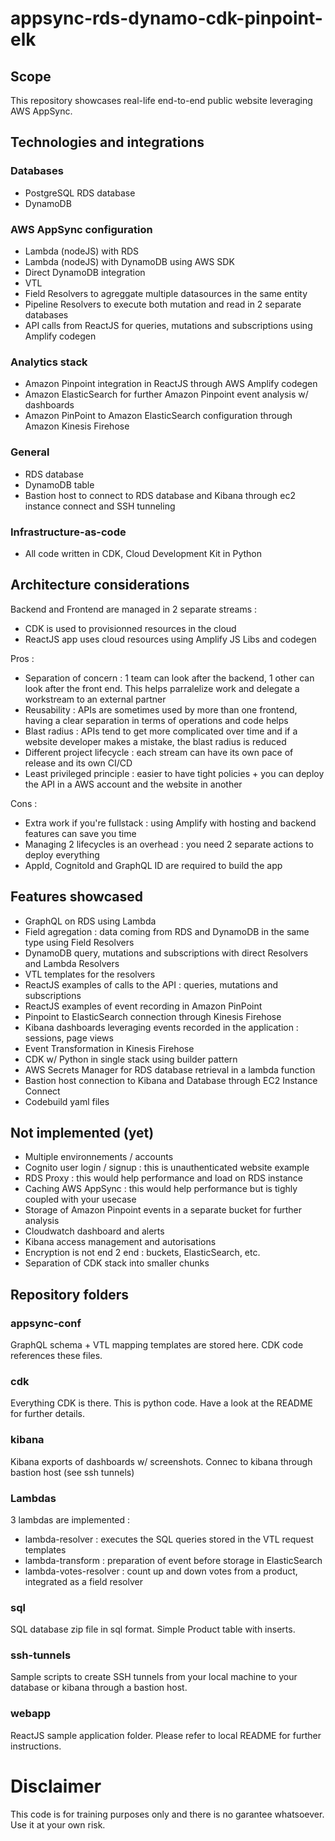 # appsync-rds-dynamo-cdk-pinpoint-elk

## Scope
This repository showcases real-life end-to-end public website leveraging AWS AppSync.

## Technologies and integrations

### Databases
- PostgreSQL RDS database
- DynamoDB

### AWS AppSync configuration
- Lambda (nodeJS) with RDS
- Lambda (nodeJS) with DynamoDB using AWS SDK
- Direct DynamoDB integration
- VTL
- Field Resolvers to agreggate multiple datasources in the same entity
- Pipeline Resolvers to execute both mutation and read in 2 separate databases
- API calls from ReactJS for queries, mutations and subscriptions using Amplify codegen

### Analytics stack
- Amazon Pinpoint integration in ReactJS through AWS Amplify codegen
- Amazon ElasticSearch for further Amazon Pinpoint event analysis w/ dashboards
- Amazon PinPoint to Amazon ElasticSearch configuration through Amazon Kinesis Firehose

### General
- RDS database
- DynamoDB table
- Bastion host to connect to RDS database and Kibana through ec2 instance connect and SSH tunneling

### Infrastructure-as-code
- All code written in CDK, Cloud Development Kit in Python

## Architecture considerations

Backend and Frontend are managed in 2 separate streams :
- CDK is used to provisionned resources in the cloud
- ReactJS app uses cloud resources using Amplify JS Libs and codegen 

Pros :
- Separation of concern : 1 team can look after the backend, 1 other can look after the front end. This helps parralelize work and delegate a workstream to an external partner
- Reusability : APIs are sometimes used by more than one frontend, having a clear separation in terms of operations and code helps
- Blast radius : APIs tend to get more complicated over time and if a website developer makes a mistake, the blast radius is reduced
- Different project lifecycle : each stream can have its own pace of release and its own CI/CD
- Least privileged principle : easier to have tight policies + you can deploy the API in a AWS account and the website in another

Cons :
- Extra work if you're fullstack : using Amplify with hosting and backend features can save you time
- Managing 2 lifecycles is an overhead : you need 2 separate actions to deploy everything
- AppId, CognitoId and GraphQL ID are required to build the app

## Features showcased

- GraphQL on RDS using Lambda
- Field agregation : data coming from RDS and DynamoDB in the same type using Field Resolvers
- DynamoDB query, mutations and subscriptions with direct Resolvers and Lambda Resolvers
- VTL templates for the resolvers
- ReactJS examples of calls to the API : queries, mutations and subscriptions
- ReactJS examples of event recording in Amazon PinPoint
- Pinpoint to ElasticSearch connection through Kinesis Firehose
- Kibana dashboards leveraging events recorded in the application : sessions, page views
- Event Transformation in Kinesis Firehose
- CDK w/ Python in single stack using builder pattern
- AWS Secrets Manager for RDS database retrieval in a lambda function
- Bastion host connection to Kibana and Database through EC2 Instance Connect
- Codebuild yaml files

## Not implemented (yet)

- Multiple environnements / accounts
- Cognito user login / signup : this is unauthenticated website example
- RDS Proxy : this would help performance and load on RDS instance
- Caching AWS AppSync : this would help performance but is tighly coupled with your usecase
- Storage of Amazon Pinpoint events in a separate bucket for further analysis
- Cloudwatch dashboard and alerts
- Kibana access management and autorisations
- Encryption is not end 2 end : buckets, ElasticSearch, etc.
- Separation of CDK stack into smaller chunks

## Repository folders

### appsync-conf

GraphQL schema + VTL mapping templates are stored here. CDK code references these files.

### cdk

Everything CDK is there. This is python code. Have a look at the README for further details.

### kibana

Kibana exports of dashboards w/ screenshots.
Connec to kibana through bastion host (see ssh tunnels)

### Lambdas

3 lambdas are implemented : 
- lambda-resolver : executes the SQL queries stored in the VTL request templates
- lambda-transform : preparation of event before storage in ElasticSearch
- lambda-votes-resolver : count up and down votes from a product, integrated as a field resolver

### sql

SQL database zip file in sql format.
Simple Product table with inserts.

### ssh-tunnels

Sample scripts to create SSH tunnels from your local machine to your database or kibana through a bastion host.

### webapp

ReactJS sample application folder.
Please refer to local README for further instructions.

# Disclaimer

This code is for training purposes only and there is no garantee whatsoever.
Use it at your own risk.